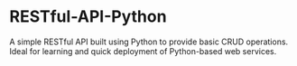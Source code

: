 # RESTful-API-Python
A simple RESTful API built using Python to provide basic CRUD operations. Ideal for learning and quick deployment of Python-based web services.
